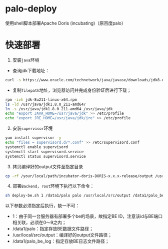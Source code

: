 # palo-deploy
使用shell脚本部署Apache Doris (incubating)（原百度palo）

# 快速部署

1. 安装`java`环境

- 查询jdk下载地址：

```bash
curl -s https://www.oracle.com/technetwork/java/javase/downloads/jdk8-downloads-2133151.html|grep linux-x64.rpm
```

- 复制`filepath`地址，浏览器访问并完成身份验证后进行下载；

```bash
rpm -ivh jdk-8u211-linux-x64.rpm 
ls -ld /usr/java/jdk1.8.0_211-amd64/
ln -s /usr/java/jdk1.8.0_211-amd64 /usr/java/jdk
echo "export JAVA_HOME=/usr/java/jdk" >> /etc/profile
echo "export JRE_HOME=/usr/java/jdk/jre" >> /etc/profile
```

2. 安装`supervisor`环境

```bash
yum install supervisor -y
echo "files = supervisord.d/*.conf" >> /etc/supervisord.conf
systemctl enable supervisord
systemctl start supervisord.service
systemctl status supervisord.service
```

3. 拷贝编译好的output文件至指定目录

```bash
cp -rf /your/local/path/incubator-doris-DORIS-x.x.x-release/output /usr/local/src/output
```

4. 部署`Backend`，`root`环境下执行以下命令：

```bash
sh deploy-be.sh 1 /data1/palo palo /usr/local/src/output /data1/palo_be_log
```

以下参数必须指定后执行，缺一不可：

- 1：由于同一台服务器有部署多个be的场景，故指定BE ID，注意该id与BE端口相关联，必须在0～9之内；
- /data1/palo：指定存放BE数据文件路径；
- /usr/local/src/output：编译好的output文件路径；
- /data1/palo_be_log：指定存放BE日志文件路径；
